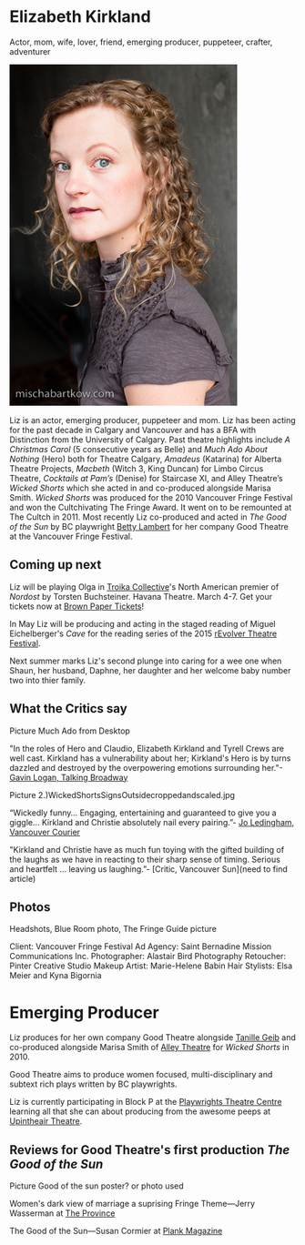 Elizabeth Kirkland
==================

Actor, mom, wife, lover, friend, emerging producer, puppeteer, crafter, adventurer

![Grey headshot](images/headshot-grey.jpg)

Liz is an actor, emerging producer, puppeteer and mom. Liz has been acting for the past decade in Calgary and Vancouver and has a BFA with Distinction from the University of Calgary. Past theatre highlights include *A Christmas Carol* (5 consecutive years as Belle) and *Much Ado About Nothing* (Hero) both for Theatre Calgary, *Amadeus* (Katarina) for Alberta Theatre Projects, *Macbeth* (Witch 3, King Duncan) for Limbo Circus Theatre, *Cocktails at Pam’s* (Denise) for Staircase XI, and Alley Theatre’s *Wicked Shorts* which she acted in and co-produced alongside Marisa Smith. *Wicked Shorts* was produced for the 2010 Vancouver Fringe Festival and won the Cultchivating The Fringe Award. It went on to be remounted at The Cultch in 2011. Most recently Liz co-produced and acted in *The Good of the Sun* by BC playwright [Betty Lambert](http://www.bettylambert.ca/index.htm) for her company Good Theatre at the Vancouver Fringe Festival.

Coming up next
--------------

Liz will be playing Olga in [Troika Collective](http://www.thetroikacollective.com/#!upcoming-production/cb3i)'s North American premier of *Nordost* by Torsten Buchsteiner. 
Havana Theatre. March 4-7. Get your tickets now at [Brown Paper Tickets](http://nordost.brownpapertickets.com/)!

In May Liz will be producing and acting in the staged reading of Miguel Eichelberger's *Cave* for the reading series of the 2015 [rEvolver Theatre Festival](http://www.upintheairtheatre.com/festival-about).

Next summer marks Liz's second plunge into caring for a wee one when Shaun, her husband, Daphne, her daughter and her welcome baby number two into thier family. 

What the Critics say
--------------------

Picture Much Ado from Desktop

"In the roles of Hero and Claudio, Elizabeth Kirkland and Tyrell Crews are well cast. Kirkland has a vulnerability about her; Kirkland's Hero is by turns dazzled and destroyed by the overpowering emotions surrounding her."-[Gavin Logan, Talking Broadway](http://www.talkinbroadway.com/regional/canada/ca14.html)

Picture 2.)WickedShortsSignsOutsidecroppedandscaled.jpg

“Wickedly funny… Engaging, entertaining and guaranteed to give you a giggle… Kirkland and Christie absolutely nail every pairing.”- [Jo Ledingham, Vancouver Courier](http://www.vancourier.com/entertainment/short-plays-prove-wickedly-funny-1.390067)

"Kirkland and Christie have as much fun toying with the gifted building of the laughs as we have in reacting to their sharp sense of timing. Serious and heartfelt ... leaving us laughing.”- [Critic, Vancouver Sun](need to find article)

Photos
------

Headshots, Blue Room photo, The Fringe Guide picture

Client: Vancouver Fringe Festival
Ad Agency: Saint Bernadine Mission Communications Inc.
Photographer: Alastair Bird Photography
Retoucher: Pinter Creative Studio
Makeup Artist: Marie-Helene Babin 
Hair Stylists: Elsa Meier and Kyna Bigornia

Emerging Producer
=================

Liz produces for her own company Good Theatre alongside [Tanille Geib](http://www.tanillegeib.ca/) and co-produced alongside Marisa Smith of [Alley Theatre](http://alleytheatre.wix.com/alleytheatre) for *Wicked Shorts* in 2010.

Good Theatre aims to produce women focused, multi-disciplinary and subtext rich plays written by BC playwrights.

Liz is currently participating in Block P at the [Playwrights Theatre Centre](http://www.playwrightstheatre.com/programs/writers-blocks/) learning all that she can about producing from the awesome peeps at [Upintheair Theatre](http://www.upintheairtheatre.com/). 

Reviews for Good Theatre's first production *The Good of the Sun*
-----------------------------------------------------------------

Picture Good of the sun poster? or photo used

Women's dark view of marriage a suprising Fringe Theme—Jerry Wasserman at [The Province](http://blogs.theprovince.com/2014/09/11/theatre-review-womens-dark-view-of-marriage-a-surprising-fringe-theme/)

The Good of the Sun—Susan Cormier at [Plank Magazine](http://plankmagazine.com/review/good-sun)
